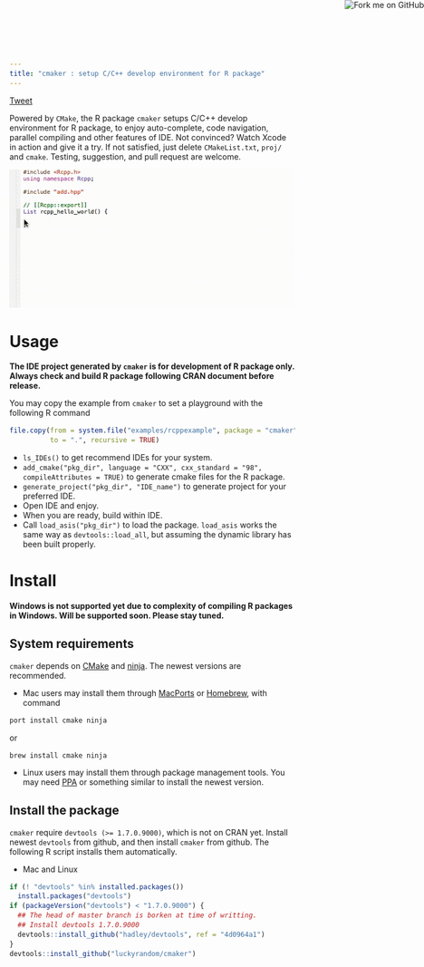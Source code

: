 ```yaml
---
title: "cmaker : setup C/C++ develop environment for R package"
---
```


<style>
body {
margin-top: 40px;
}
</style>

<a href="https://twitter.com/share" class="twitter-share-button" data-text="#cmaker : setup C/C++ develop environment for R package" data-via="luckyrand" data-hashtags="rstats">Tweet</a>
<script>!function(d,s,id){var js,fjs=d.getElementsByTagName(s)[0],p=/^http:/.test(d.location)?'http':'https';if(!d.getElementById(id)){js=d.createElement(s);js.id=id;js.src=p+'://platform.twitter.com/widgets.js';fjs.parentNode.insertBefore(js,fjs);}}(document, 'script', 'twitter-wjs');</script>

Powered by `CMake`, the R package `cmaker` setups C/C++ develop
environment for R package, to enjoy auto-complete, code navigation,
parallel compiling and other features of IDE. Not convinced? Watch
Xcode in action and give it a try. If not satisfied, just delete
`CMakeList.txt`, `proj/` and `cmake`. Testing, suggestion, and pull
request are welcome.

![](./gifs/xcode-rcpp.gif)

# Usage

__The IDE project generated by `cmaker` is for development of R
package only. Always check and build R package following CRAN document
before release.__

You may copy the example from `cmaker` to set a playground with the
following R command

```r
file.copy(from = system.file("examples/rcppexample", package = "cmaker"),
          to = ".", recursive = TRUE)
```

- `ls_IDEs()` to get recommend IDEs for your system.
- `add_cmake("pkg_dir", language = "CXX", cxx_standard = "98",
  compileAttributes = TRUE)` to generate cmake files for the R
  package.
- `generate_project("pkg_dir", "IDE_name")` to generate project for your preferred IDE.
- Open IDE and enjoy.
- When you are ready, build within IDE.
- Call `load_asis("pkg_dir")` to load the package. `load_asis` works
  the same way as `devtools::load_all`, but assuming the dynamic
  library has been built properly.

# Install

__Windows is not supported yet due to complexity of compiling R packages in Windows. Will be supported soon. Please stay tuned.__

## System requirements

`cmaker` depends on [CMake](http://www.cmake.org) and
[ninja](https://martine.github.io/ninja/). The newest versions are
recommended.

- Mac users may install them
through [MacPorts](https://www.macports.org/) or
[Homebrew](http://brew.sh/), with command
```bash
port install cmake ninja
```
or
```
brew install cmake ninja
```
- Linux users may install them through package management tools. You
  may need [PPA](https://launchpad.net/ubuntu/+ppas) or something similar to install the newest version.

## Install the package

`cmaker` require `devtools (>= 1.7.0.9000)`, which is not on CRAN
yet. Install newest `devtools` from github, and then install `cmaker`
from github. The following R script installs them automatically.

- Mac and Linux
```r
if (! "devtools" %in% installed.packages())
  install.packages("devtools")
if (packageVersion("devtools") < "1.7.0.9000") {
  ## The head of master branch is borken at time of writting.
  ## Install devtools 1.7.0.9000
  devtools::install_github("hadley/devtools", ref = "4d0964a1")
}
devtools::install_github("luckyrandom/cmaker")
```

<a href="https://github.com/luckyrandom/cmaker">
<img style="position: absolute; top: 0; right: 0; border: 0;"
src="http://camo.githubusercontent.com/a6677b08c955af8400f44c6298f40e7d19cc5b2d/68747470733a2f2f73332e616d617a6f6e6177732e636f6d2f6769746875622f726962626f6e732f666f726b6d655f72696768745f677261795f3664366436642e706e67"
alt="Fork me on GitHub"
data-canonical-src="https://s3.amazonaws.com/github/ribbons/forkme_right_gray_6d6d6d.png">
</a>
